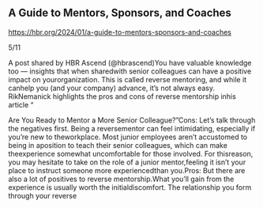 ## A Guide to Mentors, Sponsors, and Coaches

https://hbr.org/2024/01/a-guide-to-mentors-sponsors-and-coaches

5/11

A post shared by HBR Ascend (@hbrascend)You have valuable knowledge too — insights that when sharedwith senior colleagues can have a positive impact on yourorganization. This is called reverse mentoring, and while it canhelp you (and your company) advance, it’s not always easy. RikNemanick highlights the pros and cons of reverse mentorship inhis article “

Are You Ready to Mentor a More Senior Colleague?”Cons: Let’s talk through the negatives first. Being a reversementor can feel intimidating, especially if you’re new to theworkplace. Most junior employees aren’t accustomed to being in aposition to teach their senior colleagues, which can make theexperience somewhat uncomfortable for those involved. For thisreason, you may hesitate to take on the role of a junior mentor,feeling it isn’t your place to instruct someone more experiencedthan you.Pros: But there are also a lot of positives to reverse mentorship.What you’ll gain from the experience is usually worth the initialdiscomfort. The relationship you form through your reverse